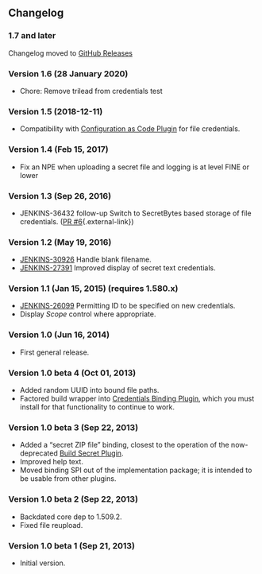 ## Changelog

### 1.7 and later

Changelog moved to [GitHub Releases](https://github.com/jenkinsci/plain-credentials-plugin/releases)

### Version 1.6 (28 January 2020)

-   Chore: Remove trilead from credentials test

### Version 1.5 (2018-12-11)

-   Compatibility with [Configuration as Code
    Plugin](https://plugins.jenkins.io/configuration-as-code)
    for file credentials.

### Version 1.4 (Feb 15, 2017)

-   Fix an NPE when uploading a secret file and logging is at level FINE
    or lower

### Version 1.3 (Sep 26, 2016)

-   JENKINS-36432 follow-up Switch to SecretBytes based storage of file
    credentials. ([PR
    \#6](https://github.com/jenkinsci/plain-credentials-plugin/pull/6){.external-link})

### Version 1.2 (May 19, 2016)

-   [JENKINS-30926](https://issues.jenkins-ci.org/browse/JENKINS-30926)
    Handle blank filename.
-   [JENKINS-27391](https://issues.jenkins-ci.org/browse/JENKINS-27391)
    Improved display of secret text credentials.

### Version 1.1 (Jan 15, 2015) (requires 1.580.x)

-   [JENKINS-26099](https://issues.jenkins-ci.org/browse/JENKINS-26099)
    Permitting ID to be specified on new credentials.
-   Display *Scope* control where appropriate.

### Version 1.0 (Jun 16, 2014)

-   First general release.

### Version 1.0 beta 4 (Oct 01, 2013)

-   Added random UUID into bound file paths.
-   Factored build wrapper into [Credentials Binding
    Plugin](https://plugins.jenkins.io/credentials-binding),
    which you must install for that functionality to continue to work.

### Version 1.0 beta 3 (Sep 22, 2013)

-   Added a “secret ZIP file” binding, closest to the operation of the
    now-deprecated [Build Secret
    Plugin](https://wiki.jenkins.io/display/JENKINS/Build+Secret+Plugin).
-   Improved help text.
-   Moved binding SPI out of the implementation package; it is intended
    to be usable from other plugins.

### Version 1.0 beta 2 (Sep 22, 2013)

-   Backdated core dep to 1.509.2.
-   Fixed file reupload.

### Version 1.0 beta 1 (Sep 21, 2013)

-   Initial version.
